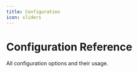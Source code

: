 ```yaml
---
title: Configuration
icon: sliders
---
```


# Configuration Reference

All configuration options and their usage.
